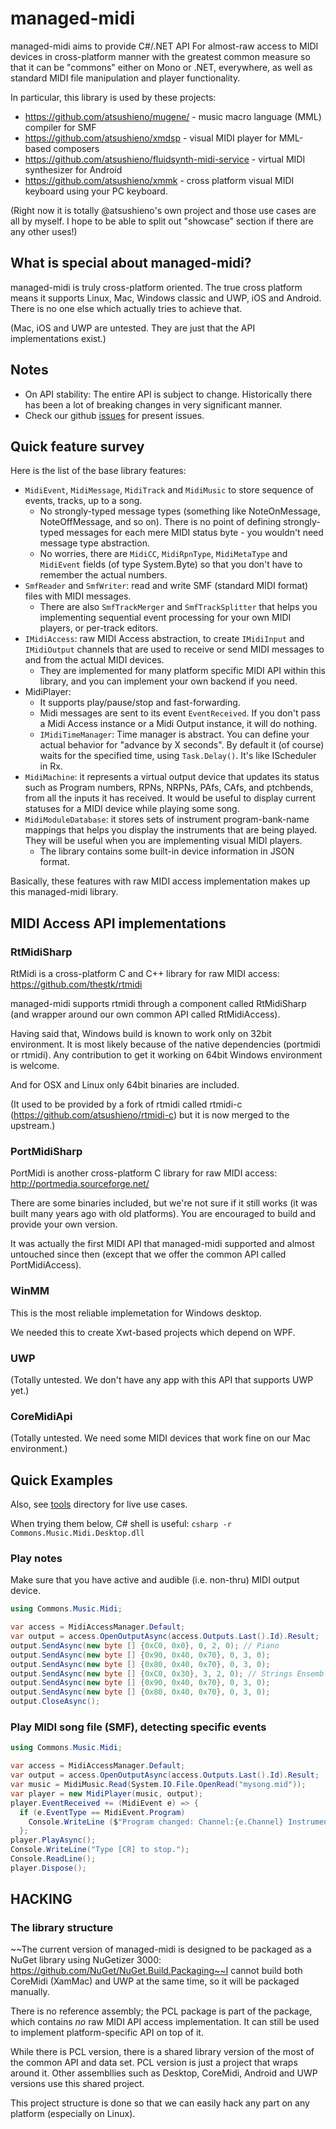 # managed-midi

managed-midi aims to provide C#/.NET API For almost-raw access to MIDI devices in cross-platform manner with the greatest common measure so that it can be "commons" either on Mono or .NET, everywhere, as well as standard MIDI file manipulation and player functionality.

In particular, this library is used by these projects:

- https://github.com/atsushieno/mugene/ - music macro language (MML) compiler for SMF
- https://github.com/atsushieno/xmdsp - visual MIDI player for MML-based composers
- https://github.com/atsushieno/fluidsynth-midi-service - virtual MIDI synthesizer for Android
- https://github.com/atsushieno/xmmk - cross platform visual MIDI keyboard using your PC keyboard.

(Right now it is totally @atsushieno's own project and those use cases are all by myself. I hope to be able to split out "showcase" section if there are any other uses!)



## What is special about managed-midi?

managed-midi is truly cross-platform oriented. The true cross platform means it supports Linux, Mac, Windows classic and UWP, iOS and Android. There is no one else which actually tries to achieve that.

(Mac, iOS and UWP are untested. They are just that the API implementations exist.)



## Notes

- On API stability: The entire API is subject to change. Historically there has been a lot of breaking changes in very significant manner.
- Check our github [issues](https://github.com/atsushieno/managed-midi/issues) for present issues.



## Quick feature survey

Here is the list of the base library features:

- `MidiEvent`, `MidiMessage`, `MidiTrack` and `MidiMusic` to store sequence of events, tracks, up to a song.
  - No strongly-typed message types (something like NoteOnMessage, NoteOffMessage, and so on). There is no point of defining strongly-typed messages for each mere MIDI status byte - you wouldn't need message type abstraction.
  - No worries, there are `MidiCC`, `MidiRpnType`, `MidiMetaType` and `MidiEvent` fields (of type System.Byte) so that you don't have to remember the actual numbers.
- `SmfReader` and `SmfWriter`: read and write SMF (standard MIDI format) files with MIDI messages.
  - There are also `SmfTrackMerger` and `SmfTrackSplitter` that helps you implementing sequential event processing for your own MIDI players, or per-track editors.
- `IMidiAccess`: raw MIDI Access abstraction, to create `IMidiInput` and `IMidiOutput` channels that are used to receive or send MIDI messages to and from the actual MIDI devices.
  - They are implemented for many platform specific MIDI API within this library, and you can implement your own backend if you need.
- MidiPlayer:
  - It supports play/pause/stop and fast-forwarding.
  - Midi messages are sent to its event `EventReceived`. If you don't pass a Midi Access instance or a Midi Output instance, it will do nothing.
  - `IMidiTimeManager`: Time manager is abstract. You can define your actual behavior for "advance by X seconds". By default it (of course) waits for the specified time, using `Task.Delay()`. It's like IScheduler in Rx.
- `MidiMachine`: it represents a virtual output device that updates its status such as Program numbers, RPNs, NRPNs, PAfs, CAfs, and ptchbends, from all the inputs it has received. It would be useful to display current statuses for a MIDI device while playing some song.
- `MidiModuleDatabase`: it stores sets of instrument program-bank-name mappings that helps you display the instruments that are being played. They will be useful when you are implementing visual MIDI players.
  - The library contains some built-in device information in JSON format.

Basically, these features with raw MIDI access implementation makes up this managed-midi library.



## MIDI Access API implementations

### RtMidiSharp

RtMidi is a cross-platform C and C++ library for raw MIDI access: https://github.com/thestk/rtmidi

managed-midi supports rtmidi through a component called RtMidiSharp (and wrapper around our own common API called RtMidiAccess).

Having said that, Windows build is known to work only on 32bit environment.
It is most likely because of the native dependencies (portmidi or rtmidi).
Any contribution to get it working on 64bit Windows environment is welcome.

And for OSX and Linux only 64bit binaries are included.

(It used to be provided by a fork of rtmidi called rtmidi-c (https://github.com/atsushieno/rtmidi-c) but it is now merged to the upstream.)

### PortMidiSharp

PortMidi is another cross-platform C library for raw MIDI access: http://portmedia.sourceforge.net/

There are some binaries included, but we're not sure if it still works (it was built many years ago with old platforms). You are encouraged to build and provide your own version.

It was actually the first MIDI API that managed-midi supported and almost untouched since then (except that we offer the common API called PortMidiAccess).

### WinMM

This is the most reliable implemetation for Windows desktop.

We needed this to create Xwt-based projects which depend on WPF.

### UWP

(Totally untested. We don't have any app with this API that supports UWP yet.)

### CoreMidiApi

(Totally untested. We need some MIDI devices that work fine on our Mac environment.)



## Quick Examples

Also, see [tools](https://github.com/atsushieno/managed-midi/tree/master/tools/) directory for live use cases.

When trying them below, C# shell is useful: `csharp -r Commons.Music.Midi.Desktop.dll`

### Play notes

Make sure that you have active and audible (i.e. non-thru) MIDI output device.

```csharp
using Commons.Music.Midi;

var access = MidiAccessManager.Default;
var output = access.OpenOutputAsync(access.Outputs.Last().Id).Result;
output.SendAsync(new byte [] {0xC0, 0x0}, 0, 2, 0); // Piano
output.SendAsync(new byte [] {0x90, 0x40, 0x70}, 0, 3, 0);
output.SendAsync(new byte [] {0x80, 0x40, 0x70}, 0, 3, 0);
output.SendAsync(new byte [] {0xC0, 0x30}, 3, 2, 0); // Strings Ensemble
output.SendAsync(new byte [] {0x90, 0x40, 0x70}, 0, 3, 0);
output.SendAsync(new byte [] {0x80, 0x40, 0x70}, 0, 3, 0);
output.CloseAsync();
```

### Play MIDI song file (SMF), detecting specific events

```csharp
using Commons.Music.Midi;

var access = MidiAccessManager.Default;
var output = access.OpenOutputAsync(access.Outputs.Last().Id).Result;
var music = MidiMusic.Read(System.IO.File.OpenRead("mysong.mid"));
var player = new MidiPlayer(music, output);
player.EventReceived += (MidiEvent e) => {
  if (e.EventType == MidiEvent.Program)
    Console.WriteLine ($"Program changed: Channel:{e.Channel} Instrument:{e.Msb}");
  };
player.PlayAsync();
Console.WriteLine("Type [CR] to stop.");
Console.ReadLine();
player.Dispose();
```

## HACKING

### The library structure

~~The current version of managed-midi is designed to be packaged as a NuGet library using NuGetizer 3000: https://github.com/NuGet/NuGet.Build.Packaging~~I cannot build both CoreMidi (XamMac) and UWP at the same time, so it will be packaged manually.

There is no reference assembly; the PCL package is part of the package, which contains *no* raw MIDI API access implementation. It can still be used to implement platform-specific API on top of it.

While there is PCL version, there is a shared library version of the most of the common API and data set. PCL version is just a project that wraps around it. Other assembllies such as Desktop, CoreMidi, Android and UWP versions use this shared project.

This project structure is done so that we can easily hack any part on any platform (especially on Linux).
